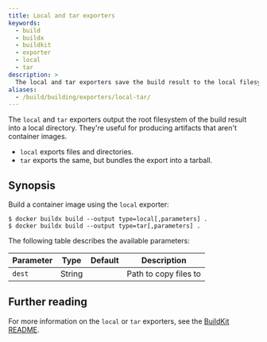```yaml
---
title: Local and tar exporters
keywords:
  - build
  - buildx
  - buildkit
  - exporter
  - local
  - tar
description: >
  The local and tar exporters save the build result to the local filesystem
aliases:
  - /build/building/exporters/local-tar/
---
```


The `local` and `tar` exporters output the root filesystem of the build result
into a local directory. They're useful for producing artifacts that aren't
container images.

- `local` exports files and directories.
- `tar` exports the same, but bundles the export into a tarball.

## Synopsis

Build a container image using the `local` exporter:

```console
$ docker buildx build --output type=local[,parameters] .
$ docker buildx build --output type=tar[,parameters] .
```

The following table describes the available parameters:

| Parameter | Type   | Default | Description           |
| --------- | ------ | ------- | --------------------- |
| `dest`    | String |         | Path to copy files to |

## Further reading

For more information on the `local` or `tar` exporters, see the
[BuildKit README](https://github.com/moby/buildkit/blob/master/README.md#local-directory).
